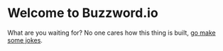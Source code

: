 # Welcome to Buzzword.io
What are you waiting for? No one cares how this thing is built, [go make some jokes](buzzword.io).
